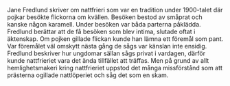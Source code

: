 Jane Fredlund skriver om nattfrieri som var en tradition under 1900-talet där pojkar besökte flickorna om kvällen. Besöken bestod av småprat och kanske någon karamell. Under besöken var båda parterna påklädda. Fredlund berättar att de få besöken som blev intima, slutade oftat i äktenskap. Om pojken gillade flickan kunde han lämna ett föremål som pant. Var föremålet väl omskytt nästa gång de sågs var känslan inte ensidig. Fredlund beskriver hur ungdomar sällan sågs privat i vardagen, därför kunde nattfrieriet vara det ända tillfället att träffas. Men på grund av allt hemlighetsmakeri kring nattfrieriet uppstod det många missförstånd som att prästerna ogillade nattlöperiet och såg det som en skam. 